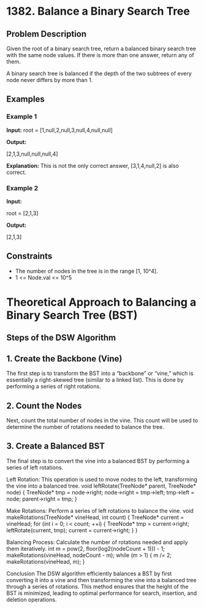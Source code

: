 # 1382. Balance a Binary Search Tree

## Problem Description
Given the root of a binary search tree, return a balanced binary search tree with the same node values. If there is more than one answer, return any of them.

A binary search tree is balanced if the depth of the two subtrees of every node never differs by more than 1.

## Examples

### Example 1

**Input:**
root = [1,null,2,null,3,null,4,null,null]



**Output:**

[2,1,3,null,null,null,4]


**Explanation:**
This is not the only correct answer, [3,1,4,null,2] is also correct.

### Example 2

**Input:**

root = [2,1,3]


**Output:**

[2,1,3]


## Constraints

- The number of nodes in the tree is in the range [1, 10^4].
- 1 <= Node.val <= 10^5

# Theoretical Approach to Balancing a Binary Search Tree (BST)

## Steps of the DSW Algorithm


## 1. Create the Backbone (Vine)
The first step is to transform the BST into a “backbone” or “vine,” which is essentially a right-skewed tree (similar to a linked list). This is done by performing a series of right rotations.


## 2. Count the Nodes
Next, count the total number of nodes in the vine. This count will be used to determine the number of rotations needed to balance the tree.


## 3. Create a Balanced BST
The final step is to convert the vine into a balanced BST by performing a series of left rotations.

Left Rotation: This operation is used to move nodes to the left, transforming the vine into a balanced tree.
void leftRotate(TreeNode* parent, TreeNode* node) {
    TreeNode* tmp = node->right;
    node->right = tmp->left;
    tmp->left = node;
    parent->right = tmp;
}

Make Rotations: Perform a series of left rotations to balance the vine.
void makeRotations(TreeNode* vineHead, int count) {
    TreeNode* current = vineHead;
    for (int i = 0; i < count; ++i) {
        TreeNode* tmp = current->right;
        leftRotate(current, tmp);
        current = current->right;
    }
}

Balancing Process: Calculate the number of rotations needed and apply them iteratively.
int m = pow(2, floor(log2(nodeCount + 1))) - 1;
makeRotations(vineHead, nodeCount - m);
while (m > 1) {
    m /= 2;
    makeRotations(vineHead, m);
}

Conclusion
The DSW algorithm efficiently balances a BST by first converting it into a vine and then transforming the vine into a balanced tree through a series of rotations. This method ensures that the height of the BST is minimized, leading to optimal performance for search, insertion, and deletion operations.